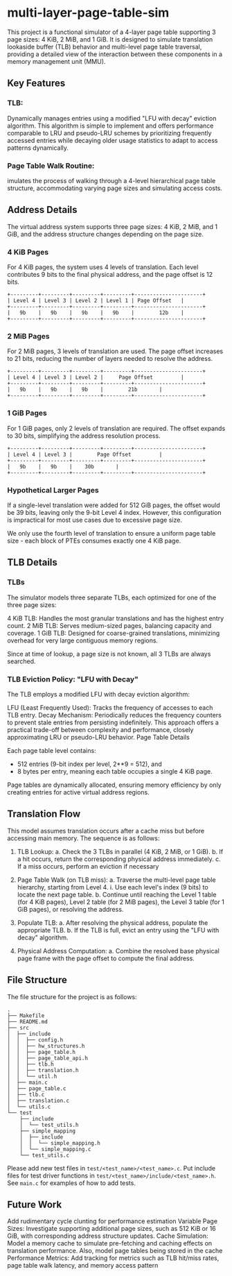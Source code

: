 
# multi-layer-page-table-sim

This project is a functional simulator of a 4-layer page table supporting 3 page sizes: 4 KiB, 2 MiB, and 1 GiB. It is designed to simulate translation lookaside buffer (TLB) behavior and multi-level page table traversal, providing a detailed view of the interaction between these components in a memory management unit (MMU).

## Key Features

### TLB:

Dynamically manages entries using a modified "LFU with decay" eviction algorithm. This algorithm is simple to implement and offers performance comparable to LRU and pseudo-LRU schemes by prioritizing frequently accessed entries while decaying older usage statistics to adapt to access patterns dynamically.

### Page Table Walk Routine:

imulates the process of walking through a 4-level hierarchical page table structure, accommodating varying page sizes and simulating access costs.

## Address Details

The virtual address system supports three page sizes: 4 KiB, 2 MiB, and 1 GiB, and the address structure changes depending on the page size.

### 4 KiB Pages
For 4 KiB pages, the system uses 4 levels of translation. Each level contributes 9 bits to the final physical address, and the page offset is 12 bits.

```
+---------+---------+---------+---------+----------------------+
| Level 4 | Level 3 | Level 2 | Level 1 | Page Offset   |
+---------+---------+---------+---------+----------------------+
|   9b    |   9b    |   9b    |   9b    |        12b    |
+---------+---------+---------+---------+----------------------+
```

### 2 MiB Pages
For 2 MiB pages, 3 levels of translation are used. The page offset increases to 21 bits, reducing the number of layers needed to resolve the address.
```
+---------+---------+---------+---------+----------------------+
| Level 4 | Level 3 | Level 2 |     Page Offset         |
+---------+---------+---------+---------+----------------------+
|   9b    |   9b    |   9b    |        21b       |
+---------+---------+---------+---------+----------------------+
```

### 1 GiB Pages
For 1 GiB pages, only 2 levels of translation are required. The offset expands to 30 bits, simplifying the address resolution process.

```
+---------+---------+---------+---------+----------------------+
| Level 4 | Level 3 |        Page Offset         |
+---------+---------+---------+---------+----------------------+
|   9b    |   9b    |    30b       |
+---------+---------+---------+---------+----------------------+
```


### Hypothetical Larger Pages
If a single-level translation were added for 512 GiB pages, the offset would  be 39 bits, leaving only the 9-bit Level 4 index. However, this configuration is impractical for most use cases due to excessive page size. 

We only use the fourth level of translation to ensure a uniform page table size - each block of PTEs consumes exactly one 4 KiB page.

## TLB Details

### TLBs

The simulator models three separate TLBs, each optimized for one of the three page sizes:

4 KiB TLB: Handles the most granular translations and has the highest entry count.
2 MiB TLB: Serves medium-sized pages, balancing capacity and coverage.
1 GiB TLB: Designed for coarse-grained translations, minimizing overhead for very large contiguous memory regions.

Since at time of lookup, a page size is not known, all 3 TLBs are always searched.

### TLB Eviction Policy: "LFU with Decay"
The TLB employs a modified LFU with decay eviction algorithm:

LFU (Least Frequently Used): Tracks the frequency of accesses to each TLB entry.
Decay Mechanism: Periodically reduces the frequency counters to prevent stale entries from persisting indefinitely.
This approach offers a practical trade-off between complexity and performance, closely approximating LRU or pseudo-LRU behavior.
Page Table Details

Each page table level contains:

- 512 entries (9-bit index per level, 2**9 = 512), and
- 8 bytes per entry, meaning each table occupies a single 4 KiB page.

Page tables are dynamically allocated, ensuring memory efficiency by only creating entries for active virtual address regions.


## Translation Flow

This model assumes translation occurs after a cache miss but before accessing main memory. The sequence is as follows:

1. TLB Lookup:
	a. Check the 3 TLBs in parallel (4 KiB, 2 MiB, or 1 GiB).
	b. If a hit occurs, return the corresponding physical address immediately.
	c. If a miss occurs, perform an eviction if necessary
2. Page Table Walk (on TLB miss):
	a. Traverse the multi-level page table hierarchy, starting from Level 4.
		i. Use each level's index (9 bits) to locate the next page table.
	b. Continue until reaching the Level 1 table (for 4 KiB pages), Level 2 table (for 2 MiB pages), the Level 3 table (for 1 GiB pages), or resolving the address.

3. Populate TLB:
	a. After resolving the physical address, populate the appropriate TLB.
	b. If the TLB is full, evict an entry using the "LFU with decay" algorithm.

4. Physical Address Computation:
   a. Combine the resolved base physical page frame with the page offset to compute the final address.

## File Structure

The file structure for the project is as follows:

```
.
├── Makefile
├── README.md
├── src
│  ├── include
│  │  ├── config.h
│  │  ├── hw_structures.h
│  │  ├── page_table.h
│  │  ├── page_table_api.h
│  │  ├── tlb.h
│  │  ├── translation.h
│  │  └── util.h
│  ├── main.c
│  ├── page_table.c
│  ├── tlb.c
│  ├── translation.c
│  └── utils.c
└── test
    ├── include
    │  └── test_utils.h
    ├── simple_mapping
    │  ├── include
    │  │  └── simple_mapping.h
    │  └── simple_mapping.c
    └── test_utils.c
```

Please add new test files in `test/<test_name>/<test_name>.c`. Put include files for test driver functions in `test/<test_name>/include/<test_name>.h`. See `main.c` for examples of how to add tests.


## Future Work

Add rudimentary cycle clunting for performance estimation
Variable Page Sizes:
Investigate supporting additional page sizes, such as 512 KiB or 16 GiB, with corresponding address structure updates.
Cache Simulation:
Model a memory cache to simulate pre-fetching and caching effects on translation performance. Also, model page tables being stored in the cache
Performance Metrics:
Add tracking for metrics such as TLB hit/miss rates, page table walk latency, and memory access pattern